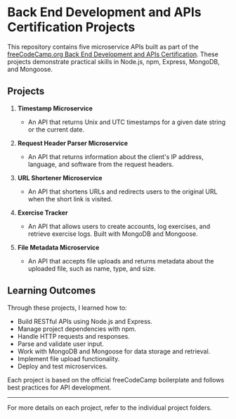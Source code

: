 # Back End Development and APIs Certification Projects

This repository contains five microservice APIs built as part of the [freeCodeCamp.org Back End Development and APIs Certification](https://www.freecodecamp.org/learn/back-end-development-and-apis/). These projects demonstrate practical skills in Node.js, npm, Express, MongoDB, and Mongoose.

## Projects

1. **Timestamp Microservice**
   - An API that returns Unix and UTC timestamps for a given date string or the current date.

2. **Request Header Parser Microservice**
   - An API that returns information about the client's IP address, language, and software from the request headers.

3. **URL Shortener Microservice**
   - An API that shortens URLs and redirects users to the original URL when the short link is visited.

4. **Exercise Tracker**
   - An API that allows users to create accounts, log exercises, and retrieve exercise logs. Built with MongoDB and Mongoose.

5. **File Metadata Microservice**
   - An API that accepts file uploads and returns metadata about the uploaded file, such as name, type, and size.

## Learning Outcomes

Through these projects, I learned how to:
- Build RESTful APIs using Node.js and Express.
- Manage project dependencies with npm.
- Handle HTTP requests and responses.
- Parse and validate user input.
- Work with MongoDB and Mongoose for data storage and retrieval.
- Implement file upload functionality.
- Deploy and test microservices.

Each project is based on the official freeCodeCamp boilerplate and follows best practices for API development.

---

For more details on each project, refer to the individual project folders.
